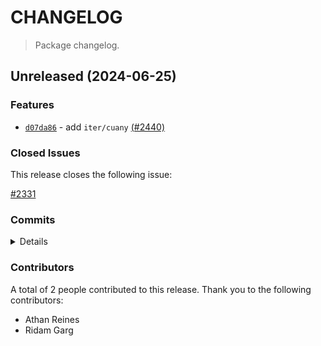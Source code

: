 # CHANGELOG

> Package changelog.

<section class="release" id="unreleased">

## Unreleased (2024-06-25)

<section class="features">

### Features

-   [`d07da86`](https://github.com/stdlib-js/stdlib/commit/d07da86ff5f95f54ad9816f74d76e1974db67d7a) - add `iter/cuany` [(#2440)](https://github.com/stdlib-js/stdlib/pull/2440)

</section>

<!-- /.features -->

<section class="issues">

### Closed Issues

This release closes the following issue:

[#2331](https://github.com/stdlib-js/stdlib/issues/2331)

</section>

<!-- /.issues -->

<section class="commits">

### Commits

<details>

-   [`d07da86`](https://github.com/stdlib-js/stdlib/commit/d07da86ff5f95f54ad9816f74d76e1974db67d7a) - **feat:** add `iter/cuany` [(#2440)](https://github.com/stdlib-js/stdlib/pull/2440) _(by Ridam Garg, Athan Reines)_

</details>

</section>

<!-- /.commits -->

<section class="contributors">

### Contributors

A total of 2 people contributed to this release. Thank you to the following contributors:

-   Athan Reines
-   Ridam Garg

</section>

<!-- /.contributors -->

</section>

<!-- /.release -->

